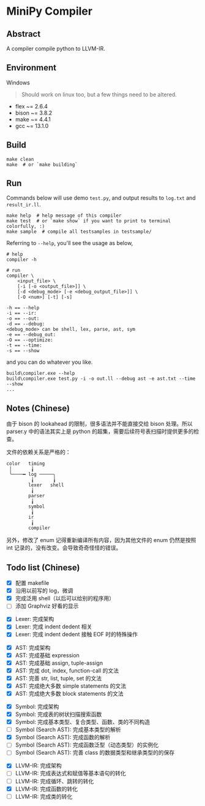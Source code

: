 # MiniPy Compiler

## Abstract

A compiler compile python to LLVM-IR.

## Environment

Windows
> Should work on linux too, but a few things need to be altered.

- flex ~= 2.6.4
- bison ~= 3.8.2
- make ~= 4.4.1
- gcc ~= 13.1.0

## Build

```shell
make clean
make  # or `make building`
```

## Run

Commands below will use demo `test.py`, and output results to `log.txt` and `result_ir.ll`.

```shell
make help  # help message of this compiler
make test  # or `make show` if you want to print to terminal colorfully, :)
make sample  # compile all testsamples in testsample/
```

Referring to `--help`, you'll see the usage as below,

```shell
# help
compiler -h

# run
compiler \
    <input_file> \
    [-i [-o <output_file>]] \
    [-d <debug_mode> [-e <debug_output_file>]] \
    [-O <num>] [-t] [-s]
```

```plaintext
-h == --help
-i == --ir:
-o == --out:
-d == --debug:
<debug_mode> can be shell, lex, parse, ast, sym
-e == --debug_out:
-O == --optimize:
-t == --time:
-s == --show 
```

and you can do whatever you like.

```shell
build\compiler.exe --help
build\compiler.exe test.py -i -o out.ll --debug ast -e ast.txt --time --show
...
```

## Notes (Chinese)

由于 bison 的 lookahead 的限制，很多语法并不能直接交给 bison 处理。所以 parser.y 中的语法其实上是 python 的超集，需要后续符号表扫描时提供更多的检查。

文件的依赖关系是严格的：

```plaintext
color   timing
 │       ╽
 ╰────━ log ─────╮
         ╽       ╽
        lexer   shell
         ╽
        parser
         ╽
        symbol
         ╽
        ir
         ╽
        compiler
```

另外，修改了 enum 记得重新编译所有内容，因为其他文件的 enum 仍然是按照 int 记录的，没有改变。会导致奇奇怪怪的错误。

## Todo list (Chinese)

- [x] 配置 makefile
- [x] 沿用以前写的 log，微调
- [x] 完成泛用 shell（以后可以给别的程序用）
- [ ] 添加 Graphviz 好看的显示

<placeholder>

- [x] Lexer: 完成架构
- [x] Lexer: 完成 indent dedent 相关
- [x] Lexer: 完成 indent dedent 接触 EOF 时的特殊操作

<placeholder>

- [x] AST: 完成架构
- [x] AST: 完成基础 expression
- [x] AST: 完成基础 assign, tuple-assign
- [x] AST: 完成 dot, index, function-call 的文法
- [x] AST: 完善 str, list, tuple, set 的文法
- [x] AST: 完成绝大多数 simple statements 的文法
- [x] AST: 完成绝大多数 block statements 的文法

<placeholder>

- [x] Symbol: 完成架构
- [x] Symbol: 完成表的树状扫描搜索函数
- [x] Symbol: 完成基本类型、复合类型、函数、类的不同构造
- [ ] Symbol (Search AST): 完成基本类型的解析
- [x] Symbol (Search AST): 完成函数的解析
- [ ] Symbol (Search AST): 完成函数泛型（动态类型）的实例化
- [ ] Symbol (Search AST): 完善 class 的数据类型和继承类型的的保存

<placeholder>

- [x] LLVM-IR: 完成架构
- [ ] LLVM-IR: 完成表达式和赋值等基本语句的转化
- [ ] LLVM-IR: 完成循环、跳转的转化
- [x] LLVM-IR: 完成函数的转化
- [ ] LLVM-IR: 完成类的转化
